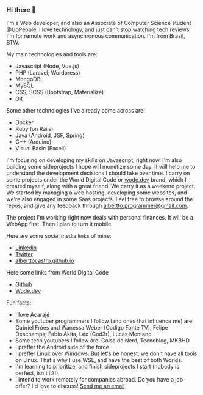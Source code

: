### Hi there 👋

I'm a Web developer, and also an Associate of Computer Science student @UoPeople. I love technology, and just can't stop watching tech reviews. I'm for remote work and asynchronous communication. I'm from Brazil, BTW.

My main technologies and tools are:

- Javascript (Node, Vue.js)
- PHP (Laravel, Wordpress)
- MongoDB
- MySQL
- CSS, SCSS (Bootstrap, Materialize)
- Git

Some other technologies I've already come across are:

- Docker
- Ruby (on Rails)
- Java (Android, JSF, Spring)
- C++ (Arduino)
- Visual Basic (Excell)

I'm focusing on developing my skills on Javascript, right now. I'm also building some sideprojects I hope will monetize some day. It will help me to understand the development decisions I should take over time.
I carry on some projects under the World Digital Code or [wode.dev](http://wode.dev) brand, which I created myself, along with a great friend. We carry it as a weekend project. We started by managing a web hosting, developing some websites, and we're also engaged in some Saas projects.
Feel free to browse around the repos, and give any feedback through [albertto.programmer@gmail.com](mailto:albertto.programmer@gmail.com).

The project I'm working right now deals with personal finances. It will be a WebApp first. Then I plan to turn it mobile.

Here are some social media links of mine:

- [Linkedin](https://www.linkedin.com/in/alberttocastro/)
- [Twitter](https://twitter.com/albertto_castro)
- [alberttocastro.github.io](https://alberttocastro.github.io)

Here some links from World Digital Code

- [Github](https://github.com/Wode-dev)
- [Wode.dev](http://wode.dev)

Fun facts:

- I love Acarajé
- Some youtuber programmers I follow (and ones that influence me) are: Gabriel Fróes and Wanessa Weber (Codigo Fonte TV), Felipe Deschamps, Fabio Akita, Léo (Cod3r), Lucas Montano
- Some tech youtubers I follow are: Coisa de Nerd, Tecnoblog, MKBHD
- I preffer the Android side of the force
- I preffer Linux over Windows. But let's be honest: we don't have all tools on Linux. That's why I use WSL, and have the best of both Worlds.
- I'm learning to prioritize, and finish sideprojects I start (nobody is perfect, isn't it?!)
- I intend to work remotely for companies abroad. Do you have a job offer? I'd love to discuss! [Send me an email](mailto:albertto.programmer@gmail.com)

<!--
**alberttocastro/alberttocastro** is a ✨ _special_ ✨ repository because its `README.md` (this file) appears on your GitHub profile.

Here are some ideas to get you started:

- 🔭 I’m currently working on ...
- 🌱 I’m currently learning ...
- 👯 I’m looking to collaborate on ...
- 🤔 I’m looking for help with ...
- 💬 Ask me about ...
- 📫 How to reach me: ...
- 😄 Pronouns: ...
- ⚡ Fun fact: ...
-->
